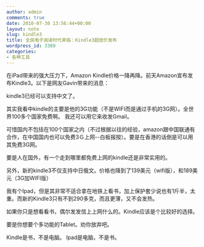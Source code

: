 ```yaml
---
author: admin
comments: true
date: 2010-07-30 13:56:44+00:00
layout: note
slug: kindle3
title: 全民电子阅读时代来临：Kindle3超低价发布
wordpress_id: 3389
categories:
- 各种工具
---
```


在iPad带来的强大压力下，Amazon Kindle价格一降再降。前天Amazon宣布发布Kindle3。以下是网友Gavin带来的消息：

kindle3已经可以支持中文了。

其实我看中kindle的主要是他的3G功能（不是WIFI而是通过手机的3G网）。全世界100多个国家免费啊。 我还可以用它来收发Gmail。

可惜国内不包括在100个国家之内（不过根据以往的经验，amazon跟中国联通有合作，在中国国内也可以免费3Ｇ上网--白板报按）。要是在香港的话倒是可以用其免费3G网。

要是人在国外，有一个走到哪里都免费上网的kindle还是非常实用的。

另外，新的kindle3不仅支持中日俄文。价格也降到了139美元（wifi版），和189美元（3G加WIFI版）

我有个Ipad，但是其非常不适合拿在地铁上看书，加上保护套少说也有1斤半，太重。而新的Kindle3只有不到290多克，而且更薄，又不会发热。

如果你只是想看看书，偶尔发发信上上网什么的。Kindle应该是个比较好的选择。

要是你想要个多功能的Tablet。劝你放弃吧。

Kindle是书，不是电脑。
Ipad是电脑，不是书。
